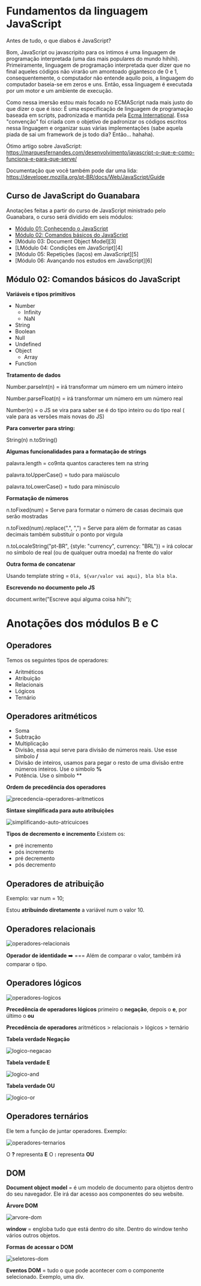 # Fundamentos da linguagem JavaScript

Antes de tudo, o que diabos é JavaScript?

Bom, JavaScript ou javascripito para os íntimos é uma linguagem de programação interpretada (uma das mais populares do mundo hihihi).
Primeiramente, linguagem de programação interpretada quer dizer que no final aqueles códigos não virarão um amontoado gigantesco de 0 e 1, consequentemente, o computador não entende aquilo pois, a linguagem do computador baseia-se em zeros e uns. Então, essa linguagem é executada por um motor e um ambiente de execução.

Como nessa imersão estou mais focado no ECMAScript nada mais justo do que dizer o que é isso: É uma especificação de linguagem de programação baseada em scripts, padronizada e mantida pela [Ecma International](https://pt.wikipedia.org/wiki/Ecma_International). Essa "convenção" foi criada com o objetivo de padronizar os códigos escritos nessa linguagem e organizar suas várias implementações (sabe aquela piada de sai um framework de js todo dia? Então... hahaha).

Ótimo artigo sobre JavaScript: https://marquesfernandes.com/desenvolvimento/javascript-o-que-e-como-funciona-e-para-que-serve/

Documentação que você também pode dar uma lida: https://developer.mozilla.org/pt-BR/docs/Web/JavaScript/Guide

## Curso de JavaScript do Guanabara

Anotações feitas a partir do curso de JavaScript ministrado pelo Guanabara, o curso será dividido em seis módulos:

- [Módulo 01: Conhecendo o JavaScript][1]
- [Módulo 02: Comandos básicos do JavaScript][2]
- [Módulo 03: Document Object Model][3]
- [LMódulo 04: Condições em JavaScript][4]
- [Módulo 05: Repetições (laços) em JavaScript][5]
- [Módulo 06: Avançando nos estudos em JavaScript][6]

## Módulo 02: Comandos básicos do JavaScript

**Variáveis e tipos primitivos**

 - Number
	 - Infinity
	 - NaN
 - String
 - Boolean
 - Null
 - Undefined
 - Object
	 - Array
 - Function

**Tratamento de dados**

Number.parseInt(n) = irá transformar um número em um número inteiro

Number.parseFloat(n) = irá transformar um número em um número real

Number(n) = o JS se vira para saber se é do tipo inteiro ou do tipo real ( vale para as versões mais novas do JS)

**Para converter para string:**

String(n)
n.toString()

**Algumas funcionalidades para a formatação de strings**

palavra.length = co9nta quantos caracteres tem na string

palavra.toUpperCase() = tudo para maiúsculo

palavra.toLowerCase() = tudo para minúsculo

**Formatação de números**

n.toFixed(num) = Serve para formatar o número de casas decimais que serão mostradas

n.toFixed(num).replace(".", ",") = Serve para além de formatar as casas decimais também substituir o ponto por virgula 

n.toLocaleString("pt-BR", {style: "currency", currency: "BRL"}) = irá colocar no símbolo de real (ou de qualquer outra moeda) na frente do valor

**Outra forma de concatenar**

Usando template string = `Olá, ${var/valor vai aqui}, bla bla bla.`

**Escrevendo no documento pelo JS**

document.write("Escreve aqui alguma coisa hihi");

# Anotações dos módulos B e C

## Operadores

Temos os seguintes tipos de operadores: 

 - Aritméticos
 - Atribuição
 - Relacionais
 - Lógicos 
 - Ternário

## **Operadores aritméticos**

 - Soma
 -  Subtração  
 - Multiplicação 
 - Divisão, essa aqui serve para divisão
   de números reais. Use esse símbolo **/**
 - Divisão de inteiros, usamos para pegar o resto de uma divisão entre números inteiros. Use o símbolo **%**
 - Potência. Use o símbolo **

**Ordem de precedência dos operadores**

![precedencia-operadores-aritmeticos](https://user-images.githubusercontent.com/57760301/106690255-3dc67d80-65b0-11eb-80dc-9c1d1bad0ce3.png)

**Sintaxe simplificada para auto atribuições**

![simplificando-auto-atricuicoes](https://user-images.githubusercontent.com/57760301/106690406-81b98280-65b0-11eb-974d-116dcf70e9e5.png)

**Tipos de decremento e incremento**
Existem os:

 - pré incremento
 - pós incremento
 - pré decremento
 - pós decremento

## **Operadores de atribuição**

Exemplo: var num = 10;

Estou **atribuindo diretamente** a variável num o valor 10.

## **Operadores relacionais**

![operadores-relacionais](https://user-images.githubusercontent.com/57760301/106690445-9433bc00-65b0-11eb-8e49-335a0333159e.png)

**Operador de identidade** ➡️ ===
Além de comparar o valor, também irá comparar o tipo. 

## **Operadores lógicos**

![operadores-logicos](https://user-images.githubusercontent.com/57760301/106690468-a1e94180-65b0-11eb-913f-e8fedb38a275.png)

**Precedência de operadores lógicos**
primeiro o **negação**, depois o **e**, por último o **ou**

**Precedência de operadores**
aritméticos > relacionais > lógicos > ternário

**Tabela verdade Negação**


![logico-negacao](https://user-images.githubusercontent.com/57760301/106690768-250a9780-65b1-11eb-9855-9e4d2da19643.png)

**Tabela verdade E**


![logico-and](https://user-images.githubusercontent.com/57760301/106690749-1cb25c80-65b1-11eb-99f1-2d9e538def80.png)

**Tabela verdade OU**


![logico-or](https://user-images.githubusercontent.com/57760301/106690800-2fc52c80-65b1-11eb-84a7-71981e8ec5a8.png)

## **Operadores ternários**

Ele tem a função de juntar operadores. Exemplo:

![operadores-ternarios](https://user-images.githubusercontent.com/57760301/106690492-ac0b4000-65b0-11eb-8a95-5e7b5e7fb1f5.png)

O **?** representa **E**
O **:** representa **OU**

## **DOM**

**Document object model** =  é um modelo de documento para objetos dentro do seu navegador. Ele irá dar acesso aos componentes do seu website.

**Árvore DOM**

![arvore-dom](https://user-images.githubusercontent.com/57760301/106690513-b4fc1180-65b0-11eb-947e-25180345d0f9.png)

**window** =  engloba tudo que está dentro do site. Dentro do window tenho vários outros objetos.

**Formas de acessar o DOM**

![seletores-dom](https://user-images.githubusercontent.com/57760301/106690548-c6451e00-65b0-11eb-8241-59e0422aa935.png)

**Eventos DOM** =  tudo o que pode acontecer com o componente selecionado. Exemplo, uma div.

[1]: https://github.com/lauraol/seja-um-bom-junior/blob/master/mes-01/semana-03/anotacoes-js/resumos-das-aulas.md#módulo-01-conhecendo-o-javaScript  "Módulo 01: Conhecendo o JavaScript"
[2]: https://github.com/lauraol/seja-um-bom-junior/blob/master/mes-01/semana-03/anotacoes-js/resumos-das-aulas.md#módulo-02-comandos-básicos-do-javaScript  "Módulo 02: Comandos básicos do JavaScript"
